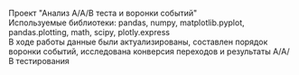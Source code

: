 Проект "Анализ A/A/B теста и воронки событий" <br>
Используемые библиотеки: pandas, numpy, matplotlib.pyplot, pandas.plotting, math, scipy, plotly.express <br>
В ходе работы данные были актуализированы, составлен порядок воронки событий, исследована конверсия переходов и результаты A/A/В тестирования
